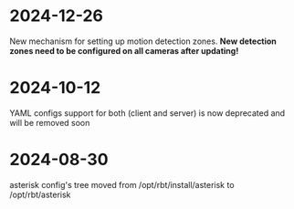 # 2024-12-26

New mechanism for setting up motion detection zones. **New detection zones need to be configured on all cameras after updating!**

# 2024-10-12

YAML configs support for both (client and server) is now deprecated and will be removed soon

# 2024-08-30

asterisk config's tree moved from /opt/rbt/install/asterisk to /opt/rbt/asterisk
